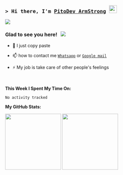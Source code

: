 ### <samp>&gt; Hi there, I'm <a href="https://wa.me/6285235637978" target="_blank">PitoDev ArmStrong</a> <img src="https://media.giphy.com/media/hvRJCLFzcasrR4ia7z/giphy.gif" width="25"> </samp>

<p align="center">
<img src="https://avatars.githubusercontent.com/PitoDevID" style="margin-left: auto;margin-right: auto;display: block;">
</p>

### Glad to see you here! &nbsp; ![](https://visitor-badge.glitch.me/badge?page_id=PitoDevID.PitoDevID)

- 🤝 I just copy paste

- 📫 how to contact me  [`Whatsapp`](https://wa.me/6285235637978?text=hallo) or [`Google mail`](pitodevbusiness@gmail.com)

- ⚡ My job is take care of other people's feelings

</br>

**This Week I Spent My Time On:**
<!--START_SECTION:waka-->

```text
No activity tracked
```

<!--END_SECTION:waka-->


**My GitHub Stats:**

<p>
  <img height="180em" src="https://github-readme-stats.vercel.app/api?username=Gapur&show_icons=true&hide_border=true&&count_private=true&include_all_commits=true" />
  <img height="180em" src="https://github-readme-stats.vercel.app/api/top-langs/?username=Gapur&exclude_repo=KNN-Image-Classification&show_icons=true&hide_border=true&layout=compact&langs_count=8"/>
</p>




